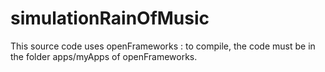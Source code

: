 # simulationRainOfMusic

This source code uses openFrameworks : to compile, the code must be in the folder apps/myApps of openFrameworks.

